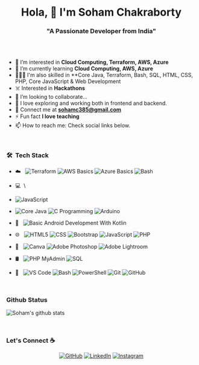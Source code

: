 <h1 align="center">Hola, 👋 I'm Soham Chakraborty</h1>
<h3 align="center">"A Passionate Developer from India"</h3>

<br>
<br>

- 👀 I’m interested in **Cloud Computing, Terraform, AWS, Azure**
- 🌱 I’m currently learning **Cloud Computing, AWS, Azure**
- 🤹🏼‍♂️ I'm also skilled in **Core Java, Terraform, Bash, SQL, HTML, CSS, PHP, Core JavaScript & Web Development
- ☠️ Interested in **Hackathons**
- 💞️ I’m looking to collaborate...
- 🧭 I love exploring and working both in frontend and backend.
- 📧 Connect me at **sohamc385@gmail.com**
- ⚡ Fun fact **I love teaching**
- 📫 How to reach me: Check social links below.

<br>


<h3> 🛠 &nbsp;Tech Stack</h3>

- ☁️ &nbsp;
  ![Terraform](https://img.shields.io/badge/-Terraform-333333?style=flat&logo=Terraform)
  ![AWS Basics](https://img.shields.io/badge/-Amazon%20AWS-333333?style=flat&logo=Amazon%20AWS)
  ![Azure Basics](https://img.shields.io/badge/-Microsoft%20Azure-333333?style=flat&logo=Microsoft%20Azure)
  ![Bash](https://img.shields.io/badge/-GNU%20Bash-333333?style=flat&logo=GNU%20Bash)

- 💻 &nbsp;\
- ![JavaScript](https://img.shields.io/badge/-JavaScript-333333?style=flat&logo=JavaScript)
- ![Core Java](https://img.shields.io/badge/-Core%20Java-333333?style=flat&logo=Oracle)
  ![C Programming](https://img.shields.io/badge/-C%20Progamming-333333?style=flat&logo=Codio)
  ![Arduino](https://img.shields.io/badge/-Arduino-333333?style=flat&logo=Arduino)

- 📱 &nbsp;
  ![Basic Android Development With Kotlin](https://img.shields.io/badge/-Android%20Development%20With%20Kotlin-333333?style=flat&logo=Kotlin)

- 🌐 &nbsp;
  ![HTML5](https://img.shields.io/badge/-HTML5-333333?style=flat&logo=HTML5)
  ![CSS](https://img.shields.io/badge/-CSS-333333?style=flat&logo=CSS3&logoColor=1572B6)
  ![Bootstrap](https://img.shields.io/badge/-Bootstrap-333333?style=flat&logo=bootstrap&logoColor=691ee3)
  ![JavaScript](https://img.shields.io/badge/-JavaScript-333333?style=flat&logo=JavaScript)
  ![PHP](https://img.shields.io/badge/-PHP-333333?style=flat&logo=PHP&logoColor=8764fa)
  
- 🎨 &nbsp;
  ![Canva](https://img.shields.io/badge/-Canva-333333?style=flat&logo=Canva&logoColor=00C4CC)
  ![Adobe Photoshop](https://img.shields.io/badge/-Adobe%20Photoshop-333333?style=flat&logo=Adobe%20Photoshop&logoColor=31A8FF)
  ![Adobe Lightroom](https://img.shields.io/badge/-Adobe%20Lightroom-333333?style=flat&logo=Adobe%20Lightroom&logoColor=31A8FF)
  
- 🛢 &nbsp;
  ![PHP MyAdmin](https://img.shields.io/badge/-PHP%20MyAdmin-333333?style=flat&logo=phpMyAdmin&logoColor=ff841f)
  ![SQL](https://img.shields.io/badge/-SQL-333333?style=flat&logo=SQLite&logoColor=ff1f4f)

- 🔧 &nbsp;
  ![VS Code](https://img.shields.io/badge/-VSCode-333333?style=flat&logo=Visual%20Studio%20Code&logoColor=289af7)
  ![Bash](https://img.shields.io/badge/-GNU%20Bash-333333?style=flat&logo=GNU%20Bash)
  ![PowerShell](https://img.shields.io/badge/-powershell-333333?style=flat&logo=powershell)
  ![Git](https://img.shields.io/badge/-Git-333333?style=flat&logo=Git)
  ![GitHub](https://img.shields.io/badge/-GitHub-333333?style=flat&logo=github)
  
<br>

### Github Status
![Soham's github stats](https://github-readme-stats.vercel.app/api?username=sohamc2001&bg_color=0,3E5151,ffca8d&title_color=fff&text_color=fff)

<br>

### Let's Connect :coffee:
<p align="center">
	<a href="https://github.com/sohamc2001"><img src="https://img.icons8.com/bubbles/50/000000/github.png" alt="GitHub"/></a>
	<a href="https://www.linkedin.com/in/soham-chakraborty2001/"><img src="https://img.icons8.com/bubbles/50/000000/linkedin.png" alt="LinkedIn"/></a>
	<a href="https://www.instagram.com/undefined_polaroids/"><img src="https://img.icons8.com/bubbles/50/000000/instagram.png" alt="Instagram"/></a>
</p>
